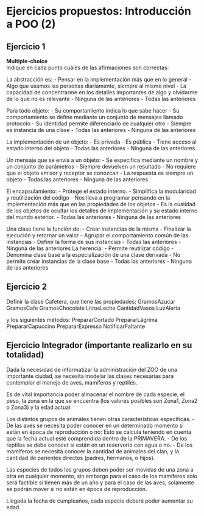 # Ejercicios propuestos: Introducción a POO (2)

## Ejercicio 1
<strong>Multiple-choice</strong><br>
Indique en cada punto cuáles de las afirmaciones son correctas:

La abstracción es:
	- Pensar en la implementación más que en lo general
	- Algo que usamos las personas diariamente, siempre al mismo nivel
	- La capacidad de concentrarme en los detalles importantes de algo y olvidarme de lo que no es relevante
	- Ninguna de las anteriores
	- Todas las anteriores

Para todo objeto:
	- Su comportamiento indica lo que sabe hacer
	- Su comportamiento se define mediante un conjunto de mensajes llamado protocolo
	- Su identidad permite diferenciarlo de cualquier otro
	- Siempre es instancia de una clase
	- Todas las anteriores
	- Ninguna de las anteriores

La implementación de un objeto:
	- Es privada
	- Es pública
	- Tiene acceso al estado interno del objeto
	- Todas las anteriores
	- Ninguna de las anteriores

Un mensaje que se envía a un objeto:
	- Se especifica mediante un nombre y un conjunto de parámetros
	- Siempre devuelven un resultado
	- No requiere que el objeto emisor y receptor se conozcan
	- La respuesta es siempre un objeto
	- Todas las anteriores
	- Ninguna de las anteriores
	
El encapsulamiento:
	- Protege el estado interno.
	- Simplifica la modularidad y reutilización del código
	- Nos lleva a programar pensando en la implementación más que en las propiedades de los objetos
	- Es la cualidad de los objetos de ocultar los detalles de implementación y su estado interno del mundo exterior.
	- Todas las anteriores
	- Ninguna de las anteriores
	
Una clase tiene la función de:
	- Crear instancias de la misma
	- Finalizar la ejecución y retornar un valor
	- Agrupar el comportamiento común de las instancias
	- Definir la forma de sus instancias
	- Todas las anteriores
	- Ninguna de las anteriores
La herencia:
	- Permite reutilizar código
	- Denomina clase base a la especialización de una clase derivada
	- No permite crear instancias de la clase base
	- Todas las anteriores
	- Ninguna de las anteriores
	
## Ejercicio 2
Definir la clase Cafetera, que tiene las propiedades:
	GramosAzucar
	GramosCafe
	GramosChocolate
	LitrosLeche
	CantidadVasos
	LuzAlerta

y los siguientes métodos:
	PrepararCortado
	PrepararLágrima
	PrepararCapuccino
	PrepararExpresso
	NotificarFaltante

## Ejercicio Integrador (importante realizarlo en su totalidad)

Dada la necesidad de informatizar la administración del ZOO de una importante ciudad, se necesita modelar las clases necesarias para contemplar el manejo de aves, mamíferos y reptiles. 

Es de vital importancia poder almacenar el nombre de cada especie, el peso, la zona en la que se encuentra (los valores posibles son Zona1, Zona2 o Zona3) y la edad actual. 

Los distintos grupos de animales tienen otras características específicas.
	- De las aves se necesita poder conocer en un determinado momento si están en época de reproducción o no: Esto se calcula teniendo en cuenta que la fecha actual esté comprendida dentro de la PRIMAVERA.
	- De los reptiles se debe conocer si están en un reservorio con agua o no.
	- De los mamíferos se necesita conocer la cantidad de animales del clan, y la cantidad de parientes directos (padres, hermanos, o hijos).
	
Las especies de todos los grupos deben poder ser movidas de una zona a otra en cualquier momento, sin embargo para el caso de los mamíferos solo será factible si tienen más de un año y para el caso de las aves, solamente se podrán mover si no están en época de reproducción.

Llegada la fecha de cumpleaños, cada especie deberá poder aumentar su edad.